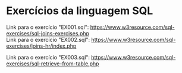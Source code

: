 # Exercícios da linguagem SQL
Link para o exercício "EX001.sql": https://www.w3resource.com/sql-exercises/sql-joins-exercises.php   
Link para o exercício "EX002.sql": https://www.w3resource.com/sql-exercises/joins-hr/index.php

Link para o exercício "EX003.sql": https://www.w3resource.com/sql-exercises/sql-retrieve-from-table.php
